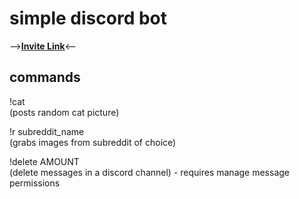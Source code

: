 # simple discord bot
-->[**Invite Link**](https://discord.com/api/oauth2/authorize?client_id=433644248848662528&permissions=92160&scope=bot)<--
## commands

!cat<br/>(posts random cat picture)

!r subreddit_name<br/>(grabs images from subreddit of choice)

!delete AMOUNT<br/>(delete messages in a discord channel) - requires manage message permissions

